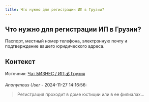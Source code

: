 ```yaml
---
title: Что нужно для регистрации ИП в Грузии?
---
```


## Что нужно для регистрации ИП в Грузии?

Паспорт, местный номер телефона, электронную почту и подтверждение вашего юридического адреса.

## Контекст

Источник: [Чат БИЗНЕС / ИП 💰 Грузия](https://t.me/ip_ge)

_Anonymous User_ - 2024-11-27 14:16:56:

> Регистрация проходит в доме юстиции или в ее филиалах...
